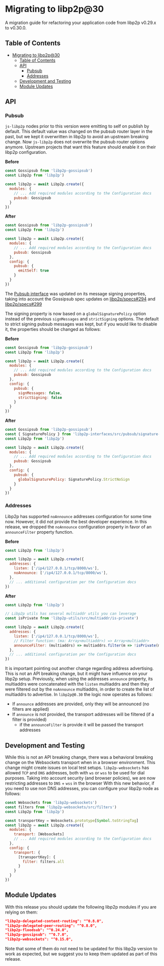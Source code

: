 <!--Specify versions for migration below-->
# Migrating to libp2p@30

A migration guide for refactoring your application code from libp2p v0.29.x to v0.30.0.

## Table of Contents

- [Migrating to libp2p@30](#migrating-to-libp2p30)
  - [Table of Contents](#table-of-contents)
  - [API](#api)
    - [Pubsub](#pubsub)
    - [Addresses](#addresses)
  - [Development and Testing](#development-and-testing)
  - [Module Updates](#module-updates)

## API

### Pubsub

`js-libp2p` nodes prior to this version were emitting to self on publish by default.
This default value was changed on the pubsub router layer in the past, but we kept it overwritten in libp2p to avoid an upstream breaking change.
Now `js-libp2p` does not overwrite the pubsub router options anymore. Upstream projects that want this feature should enable it on their libp2p configuration.

**Before**

```js
const Gossipsub from 'libp2p-gossipsub')
const Libp2p from 'libp2p')

const libp2p = await Libp2p.create({
  modules: {
    // ... Add required modules according to the Configuration docs
    pubsub: Gossipsub
  }
})
```

**After**

```js
const Gossipsub from 'libp2p-gossipsub')
const Libp2p from 'libp2p')

const libp2p = await Libp2p.create({
  modules: {
    // ... Add required modules according to the Configuration docs
    pubsub: Gossipsub
  },
  config: {
    pubsub: {
      emitSelf: true
    }
  }
})
```

The [Pubsub interface](https://github.com/libp2p/js-libp2p-interfaces/tree/master/src/pubsub) was updated on its message signing properties, taking into account the Gossipsub spec updates on [libp2p/specs#294](https://github.com/libp2p/specs/pull/294) and [libp2p/specs#299](https://github.com/libp2p/specs/pull/299)

The signing property is now based on a `globalSignaturePolicy` option instead of the previous `signMessages` and `strictSigning` options. The default to strict signing pubsub messages was kept, but if you would like to disable it, the properties should be changed as follows:

**Before**

```js
const Gossipsub from 'libp2p-gossipsub')
const Libp2p from 'libp2p')

const libp2p = await Libp2p.create({
  modules: {
    // ... Add required modules according to the Configuration docs
    pubsub: Gossipsub
  },
  config: {
    pubsub: {
      signMessages: false,
      strictSigning: false
    }
  }
})
```

**After**

```js
const Gossipsub from 'libp2p-gossipsub')
const { SignaturePolicy } from 'libp2p-interfaces/src/pubsub/signature-policy')
const Libp2p from 'libp2p')

const libp2p = await Libp2p.create({
  modules: {
    // ... Add required modules according to the Configuration docs
    pubsub: Gossipsub
  },
  config: {
    pubsub: {
      globalSignaturePolicy: SignaturePolicy.StrictNoSign
    }
  }
})
```

### Addresses

Libp2p has supported `noAnnounce` addresses configuration for some time now. However, it did not provide the best developer experience. In this release, we dropped the `noAnnounce` configuration property in favor of an `announceFilter` property function.

**Before**

```js
const Libp2p from 'libp2p')

const libp2p = await Libp2p.create({
  addresses: {
    listen: ['/ip4/127.0.0.1/tcp/8000/ws'],
    noAnnounce: ['/ip4/127.0.0.1/tcp/8000/ws'],
  },
  // ... additional configuration per the Configuration docs
})
```

**After**

```js
const Libp2p from 'libp2p')

// Libp2p utils has several multiaddr utils you can leverage
const isPrivate from 'libp2p-utils/src/multiaddr/is-private')

const libp2p = await Libp2p.create({
  addresses: {
    listen: ['/ip4/127.0.0.1/tcp/8000/ws'],
    // Filter function: (ma: Array<multiaddr>) => Array<multiaddr>
    announceFilter: (multiaddrs) => multiaddrs.filter(m => !isPrivate(m))
  },
  // ... additional configuration per the Configuration docs
})
```

It is important pointing out another change regarding address advertising. This is not an API breaking change, but it might have influence on your libp2p setup.
Previously, when using the addresses `announce` property, its multiaddrs were concatenated with the `listen` multiaddrs and then they were filtered out by the `noAnnounce` multiaddrs, in order to create the list of multiaddrs to advertise.
In `libp2p@0.30` the logic now operates as follows:

- If `announce` addresses are provided, only they will be announced (no filters are applied)
- If `announce` is not provided, the transport addresses will be filtered (if a filter is provided)
  - if the `announceFilter` is provide it will be passed the transport addresses

## Development and Testing

While this is not an API breaking change, there was a behavioral breaking change on the Websockets transport when in a browser environment. This change might create issues on local test setups.
`libp2p-websockets` has allowed `TCP` and `DNS` addresses, both with `ws` or `wss` to be used for dial purposes. Taking into account security (and browser policies), we are now restricting addresses to `DNS` + `wss` in the browser
With this new behavior, if you need to use non DNS addresses, you can configure your libp2p node as follows:

```js
const Websockets from 'libp2p-websockets')
const filters from 'libp2p-websockets/src/filters')
const Libp2p from 'libp2p')

const transportKey = Websockets.prototype[Symbol.toStringTag]
const libp2p = await Libp2p.create({
  modules: {
    transport: [Websockets]
    // ... Add required modules according to the Configuration docs
  },
  config: {
    transport: {
      [transportKey]: {
        filter: filters.all
      }
    }
  }
})
```

## Module Updates

With this release you should update the following libp2p modules if you are relying on them:

<!--Specify module versions in JSON for migration below.
It's recommended to check package.json changes for this:
`git diff <release> <prev> -- package.json`
-->

```json
"libp2p-delegated-content-routing": "^0.8.0",
"libp2p-delegated-peer-routing": "^0.8.0",
"libp2p-floodsub": "^0.24.0",
"libp2p-gossipsub": "^0.7.0",
"libp2p-websockets": "^0.15.0",
```

Note that some of them do not need to be updated for this libp2p version to work as expected, but we suggest you to keep them updated as part of this release.
